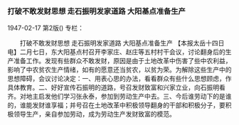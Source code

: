 ### 打破不敢发财思想  走石振明发家道路  大阳基点准备生产

1947-02-17
第2版()
专栏：

　　打破不敢发财思想
    走石振明发家道路
    大阳基点准备生产
    【本报太岳十四日电】二月七日，东大阳基点村召开李家庄、赵庄等五村村干会议，讨论翻身后的生产准备工作。发现有些群众不敢发财，原因是由于土地改革中伤害了些中农利益，影响了中农贫农生产情绪，如有的愿意还当贫农，以贫为荣。为解除这些生产中的思想障碍，会议讨论决定：一、用表心思的办法，看看群众有些什么思想顾虑，作具体教育。二、好好宣传石振明的道路，号召发财致富和兴家立业，向石振明看齐。对地主启发他们学习张永泰，参加到劳动生产中去。三、今后谁劳动下的是谁的，谁能发财谁享福；并号召在土地改革中积极领导翻身的干部和积极分子，要积极领导生产，亲自参加劳动，成为劳动生产发财致富的模范。
